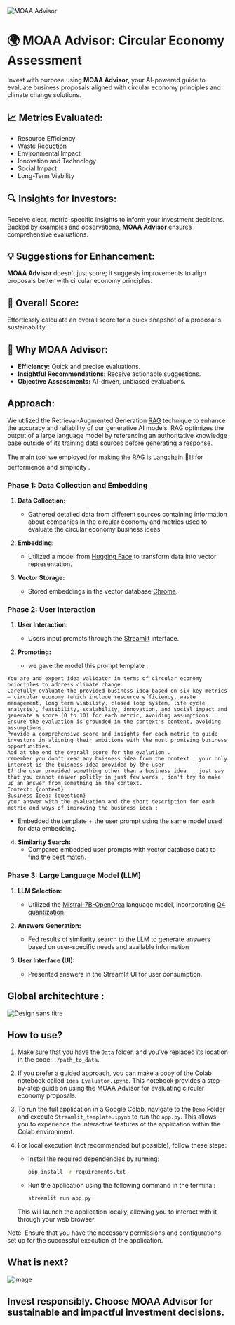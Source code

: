 
![MOAA Advisor](https://github.com/QoutiOussama13/AI-EarthHack-MOAA-/assets/81428754/15d1e580-c1ad-454d-8152-c0fc7fc50708)

# 🌍 MOAA Advisor: Circular Economy Assessment

Invest with purpose using **MOAA Advisor**, your AI-powered guide to evaluate business proposals aligned with circular economy principles and climate change solutions.

## 📈 Metrics Evaluated:

- Resource Efficiency
- Waste Reduction
- Environmental Impact
- Innovation and Technology
- Social Impact
- Long-Term Viability

## 🔍 Insights for Investors:
Receive clear, metric-specific insights to inform your investment decisions. Backed by examples and observations, **MOAA Advisor** ensures comprehensive evaluations.

## 💡 Suggestions for Enhancement:
**MOAA Advisor** doesn't just score; it suggests improvements to align proposals better with circular economy principles.

## 🚀 Overall Score:
Effortlessly calculate an overall score for a quick snapshot of a proposal's sustainability.

## 🌱 Why MOAA Advisor:

- **Efficiency:** Quick and precise evaluations.
- **Insightful Recommendations:** Receive actionable suggestions.
- **Objective Assessments:** AI-driven, unbiased evaluations.


## Approach:
We utilized the Retrieval-Augmented Generation [RAG](https://arxiv.org/abs/2005.11401) technique to enhance the accuracy and reliability of our generative AI models. RAG optimizes the output of a large language model by referencing an authoritative knowledge base outside of its training data sources before generating a response.

The main tool we employed for making the RAG is [Langchain 🦜️⛓️](https://python.langchain.com/docs/get_started/introduction) for performence and simplicity .

### Phase 1: Data Collection and Embedding
1. **Data Collection:**
   - Gathered detailed data from different sources containing information about companies in the circular economy and metrics used to evaluate the circular economy business ideas

2. **Embedding:**
   - Utilized a model from [Hugging Face](https://huggingface.co/intfloat/e5-small-v2) to transform data into vector representation.

3. **Vector Storage:**
   - Stored embeddings in the vector database [Chroma](https://www.trychroma.com).

### Phase 2: User Interaction
1. **User Interaction:**
   - Users input prompts through the [Streamlit](https://streamlit.io/) interface.

2. **Prompting:**
   - we gave the model this prompt template :
```pyhton
You are and expert idea validator in terms of circular economy principles to address climate change.
Carefully evaluate the provided business idea based on six key metrics— circular economy (which include resource efficiency, waste management, long term viability, closed loop system, life cycle analysis), feasibility, scalability, innovation, and social impact and generate a score (0 to 10) for each metric, avoiding assumptions.
Ensure the evaluation is grounded in the context's content, avoiding assumptions.
Provide a comprehensive score and insights for each metric to guide investors in aligning their ambitions with the most promising business opportunities.
Add at the end the overall score for the evalution .
remember you don't read any buisness idea from the context , your only interest is the buisness idea provided by the user  
If the user provided something other than a business idea  , just say that you cannot answer politly in just few words , don't try to make up an answer from something in the context.
Context: {context}
Business Idea: {question}
your answer with the evaluation and the short description for each metric and ways of improving the business idea :  
```
   - Embedded the template + the user prompt using the same model used for data embedding.

4. **Similarity Search:**
   - Compared embedded user prompts with vector database data to find the best match.

### Phase 3: Large Language Model (LLM)
1. **LLM Selection:**
   - Utilized the [Mistral-7B-OpenOrca](https://huggingface.co/Open-Orca/Mistral-7B-OpenOrca) language model, incorporating [Q4 quantization](https://huggingface.co/TheBloke/Mistral-7B-OpenOrca-GGUF).

2. **Answers Generation:**
   - Fed results of similarity search to the LLM to generate answers based on user-specific needs and available information

3. **User Interface (UI):**
   - Presented answers in the Streamlit UI for user consumption.

## Global architechture :
![Design sans titre](https://github.com/QoutiOussama13/AI-EarthHack-MOAA-/assets/81428754/cfb028ba-426e-4c47-92ef-c777f40b6fed)

## How to use?

1. Make sure that you have the `Data` folder, and you've replaced its location in the code: `./path_to_data`.

2. If you prefer a guided approach, you can make a copy of the Colab notebook called `Idea_Evaluator.ipynb`. This notebook provides a step-by-step guide on using the MOAA Advisor for evaluating circular economy proposals.

3. To run the full application in a Google Colab, navigate to the `Demo` Folder and execute `Streamlit_template.ipynb` to run the `app.py`. This allows you to experience the interactive features of the application within the Colab environment.

4. For local execution (not recommended but possible), follow these steps:
   - Install the required dependencies by running:
     ```bash
     pip install -r requirements.txt
     ```
   - Run the application using the following command in the terminal:
     ```bash
     streamlit run app.py
     ```
   This will launch the application locally, allowing you to interact with it through your web browser.

Note: Ensure that you have the necessary permissions and configurations set up for the successful execution of the application.

## What is next?
![image](https://github.com/QoutiOussama13/AI-EarthHack-MOAA-/assets/81428754/91fd170d-1296-472e-936c-e950fe7b83cd)


## Invest responsibly. Choose **MOAA Advisor** for sustainable and impactful investment decisions.
